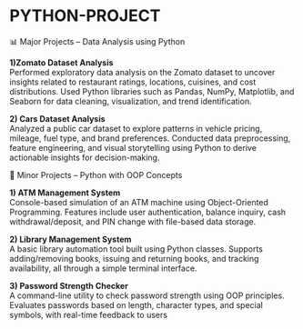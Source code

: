 # PYTHON-PROJECT

📊 Major Projects – Data Analysis using Python

**1)Zomato Dataset Analysis** <br>
Performed exploratory data analysis on the Zomato dataset to uncover insights related to restaurant ratings, locations, cuisines, and cost distributions. Used Python libraries such as Pandas, NumPy, Matplotlib, and Seaborn for data cleaning, visualization, and trend identification.

**2) Cars Dataset Analysis** <br>
Analyzed a public car dataset to explore patterns in vehicle pricing, mileage, fuel type, and brand preferences. Conducted data preprocessing, feature engineering, and visual storytelling using Python to derive actionable insights for decision-making.

🧩 Minor Projects – Python with OOP Concepts

**1) ATM Management System**<br>
Console-based simulation of an ATM machine using Object-Oriented Programming. Features include user authentication, balance inquiry, cash withdrawal/deposit, and PIN change with file-based data storage.

**2) Library Management System**<br>
A basic library automation tool built using Python classes. Supports adding/removing books, issuing and returning books, and tracking availability, all through a simple terminal interface.

**3) Password Strength Checker**<br>
A command-line utility to check password strength using OOP principles. Evaluates passwords based on length, character types, and special symbols, with real-time feedback to users

